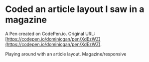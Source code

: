 # Coded an article layout I saw in a magazine

A Pen created on CodePen.io. Original URL: [https://codepen.io/dominicgan/pen/XdEzWZ](https://codepen.io/dominicgan/pen/XdEzWZ).

Playing around with an article layout. Magazine/responsive